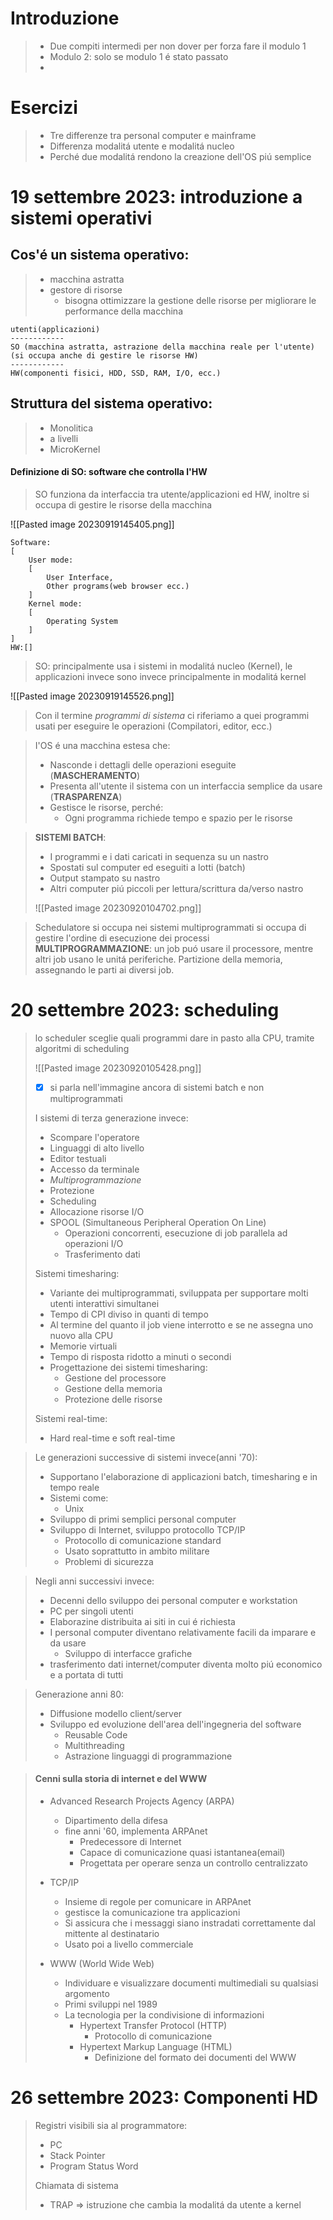 # Introduzione
> - Due compiti intermedi per non dover per forza fare il modulo 1
> - Modulo 2: solo se modulo 1 é stato passato
> - 


# Esercizi
>- Tre differenze tra personal computer e mainframe
>- Differenza modalitá utente e modalitá nucleo
>- Perché due modalitá rendono la creazione dell'OS piú semplice
# 19 settembre 2023: introduzione a sistemi operativi

## Cos'é un sistema operativo:
>- macchina astratta
>- gestore di risorse
>	- bisogna ottimizzare la gestione delle risorse per migliorare le performance della macchina

```
utenti(applicazioni)
------------
SO (macchina astratta, astrazione della macchina reale per l'utente)
(si occupa anche di gestire le risorse HW)
------------
HW(componenti fisici, HDD, SSD, RAM, I/O, ecc.)
```
## Struttura del sistema operativo:
>- Monolitica
>- a livelli
>- MicroKernel

#### Definizione di SO: software che controlla l'HW
> SO funziona da interfaccia tra utente/applicazioni ed HW, inoltre si occupa di gestire le risorse della macchina

![[Pasted image 20230919145405.png]]

```
Software:
[
	User mode:
	[
		User Interface,
		Other programs(web browser ecc.)
	]
	Kernel mode:
	[
		Operating System
	]
]
HW:[]
```

>SO: principalmente usa i sistemi in modalitá nucleo (Kernel), le applicazioni invece sono invece principalmente in modalitá kernel

![[Pasted image 20230919145526.png]]
> Con il termine *programmi di sistema* ci riferiamo a quei programmi usati per eseguire le operazioni (Compilatori, editor, ecc.)

> I'OS é una macchina estesa che:
> - Nasconde i dettagli delle operazioni eseguite (**MASCHERAMENTO**)
> - Presenta all'utente il sistema con un interfaccia semplice da usare (**TRASPARENZA**)
> - Gestisce le risorse, perché:
> 	- Ogni programma richiede tempo e spazio per le risorse

>**SISTEMI BATCH**:
>- I programmi e i dati caricati in sequenza su un nastro
>- Spostati sul computer ed eseguiti a lotti (batch)
>- Output stampato su nastro
>- Altri computer piú piccoli per lettura/scrittura da/verso nastro
>
>![[Pasted image 20230920104702.png]]

> Schedulatore si occupa nei sistemi multiprogrammati si occupa di gestire l'ordine di esecuzione dei processi
> **MULTIPROGRAMMAZIONE**: un job puó usare il processore, mentre altri job usano le unitá periferiche. Partizione della memoria, assegnando le parti ai diversi job.
> 
# 20 settembre 2023: scheduling

> lo scheduler sceglie quali programmi dare in pasto alla CPU, tramite algoritmi di scheduling
> 
> ![[Pasted image 20230920105428.png]]
> - [x] si parla nell'immagine ancora di sistemi batch e non multiprogrammati
> 
> I sistemi di terza generazione invece:
> - Scompare l'operatore
> - Linguaggi di alto livello
> - Editor testuali
> - Accesso da terminale
> - *Multiprogrammazione*
> - Protezione
> - Scheduling
> - Allocazione risorse I/O
> - SPOOL (Simultaneous Peripheral Operation On Line)
> 	- Operazioni concorrenti, esecuzione di job parallela ad operazioni I/O
> 	- Trasferimento dati
>
>Sistemi timesharing:
>- Variante dei multiprogrammati, sviluppata per supportare molti utenti interattivi simultanei
>- Tempo di CPI diviso in quanti di tempo
>- Al termine del quanto il job viene interrotto e se ne assegna uno nuovo alla CPU
>- Memorie virtuali
>- Tempo di risposta ridotto a minuti o secondi
>- Progettazione dei sistemi timesharing:
>	- Gestione del processore
>	- Gestione della memoria
>	- Protezione delle risorse
>
>Sistemi real-time:
>- Hard real-time e soft real-time

>Le generazioni successive di sistemi invece(anni '70):
>- Supportano l'elaborazione di applicazioni batch, timesharing e in tempo reale
>- Sistemi come:
>	- Unix
>- Sviluppo di primi semplici personal computer
>- Sviluppo di Internet, sviluppo protocollo TCP/IP
>	- Protocollo di comunicazione standard
>	- Usato soprattutto in ambito militare
>	- Problemi di sicurezza 

>Negli anni successivi invece:
>- Decenni dello sviluppo dei personal computer e workstation
>- PC per singoli utenti
>- Elaborazine distribuita ai siti in cui é richiesta
>- I personal computer diventano relativamente facili da imparare e da usare
>	- Sviluppo di interfacce grafiche
>- trasferimento dati internet/computer diventa molto piú economico e a portata di tutti


> Generazione anni 80:
> - Diffusione modello client/server
> - Sviluppo ed evoluzione dell'area dell'ingegneria del software
> 	- Reusable Code
> 	- Multithreading
> 	- Astrazione linguaggi di programmazione

> #### Cenni sulla storia di internet e del WWW
> - Advanced Research Projects Agency (ARPA)
> 	- Dipartimento della difesa
> 	- fine anni '60, implementa ARPAnet
> 		- Predecessore di Internet
> 		- Capace di comunicazione quasi istantanea(email)
> 		- Progettata per operare senza un controllo centralizzato
>
>- TCP/IP
>	- Insieme di regole per comunicare in ARPAnet
>	- gestisce la comunicazione tra applicazioni
>	- Si assicura che i messaggi siano instradati correttamente dal mittente al destinatario
>	- Usato poi a livello commerciale
>
>- WWW (World Wide Web)
>	- Individuare e visualizzare documenti multimediali su qualsiasi argomento
>	- Primi sviluppi nel 1989
>	- La tecnologia per la condivisione di informazioni
>		- Hypertext Transfer Protocol (HTTP)
>			- Protocollo di comunicazione
>		- Hypertext Markup Language (HTML)
>			- Definizione del formato dei documenti del WWW



# 26 settembre 2023: Componenti HD
> Registri visibili sia al programmatore:
> - PC
> - Stack Pointer
> - Program Status Word
> 
> Chiamata di sistema
> - TRAP => istruzione che cambia la modalitá da utente a kernel
